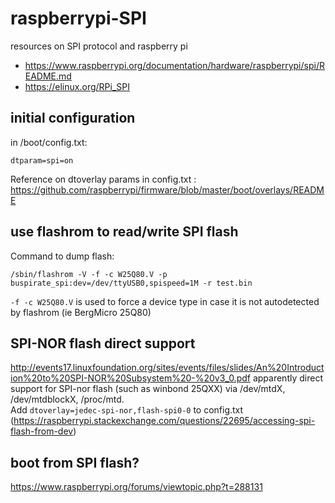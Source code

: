# raspberrypi-SPI
resources on SPI protocol and raspberry pi
* https://www.raspberrypi.org/documentation/hardware/raspberrypi/spi/README.md
* https://elinux.org/RPi_SPI

## initial configuration
in /boot/config.txt:
```
dtparam=spi=on
```
Reference on dtoverlay params in config.txt : https://github.com/raspberrypi/firmware/blob/master/boot/overlays/README

## use flashrom to read/write SPI flash

Command to dump flash:
```
/sbin/flashrom -V -f -c W25Q80.V -p buspirate_spi:dev=/dev/ttyUSB0,spispeed=1M -r test.bin
```
`-f -c W25Q80.V` is used to force a device type in case it is not autodetected by flashrom (ie BergMicro 25Q80)

## SPI-NOR flash direct support
http://events17.linuxfoundation.org/sites/events/files/slides/An%20Introduction%20to%20SPI-NOR%20Subsystem%20-%20v3_0.pdf
apparently direct support for SPI-nor flash (such as winbond 25QXX) via /dev/mtdX, /dev/mtdblockX, /proc/mtd.  
Add `dtoverlay=jedec-spi-nor,flash-spi0-0` to config.txt (https://raspberrypi.stackexchange.com/questions/22695/accessing-spi-flash-from-dev)

## boot from SPI flash?
https://www.raspberrypi.org/forums/viewtopic.php?t=288131
